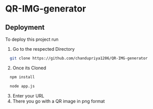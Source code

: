 # QR-IMG-generator





## Deployment

To deploy this project run

1. Go to the respected Directory

```bash
  git clone https://github.com/chandupriya1206/QR-IMG-generator
```
2. Once its Cloned
```bash
  npm install
```

```bash
  node app.js
```

3. Enter your URL
4. There you go with a QR image in png format

